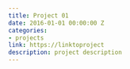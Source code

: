 ```yaml
---
title: Project 01
date: 2016-01-01 00:00:00 Z
categories:
- projects
link: https://linktoproject
description: project description
---
```


